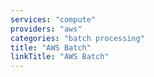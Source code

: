 ```yaml
---
services: "compute"
providers: "aws"
categories: "batch processing"
title: "AWS Batch"
linkTitle: "AWS Batch"
---
```

